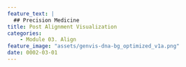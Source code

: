 ```yaml
---
feature_text: |
  ## Precision Medicine
title: Post Alignment Visualization
categories:
    - Module 03. Align
feature_image: "assets/genvis-dna-bg_optimized_v1a.png"
date: 0002-03-01
---
```



